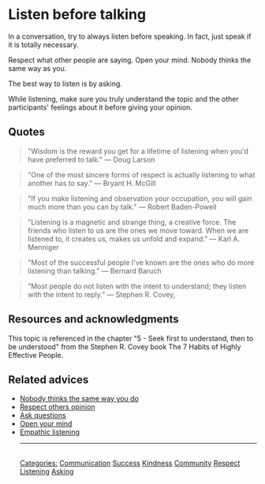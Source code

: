 # Listen before talking

In a conversation, try to always listen before speaking. In fact, just speak if it is totally necessary.

Respect what other people are saying. Open your mind. Nobody thinks the same way as you.

The best way to listen is by asking.

While listening, make sure you truly understand the topic and the other participants' feelings about it before giving your opinion.

## Quotes

> "Wisdom is the reward you get for a lifetime of listening when you'd have preferred to talk." ― Doug Larson

> "One of the most sincere forms of respect is actually listening to what another has to say." ― Bryant H. McGill

> "If you make listening and observation your occupation, you will gain much more than you can by talk." ― Robert Baden-Powell

> "Listening is a magnetic and strange thing, a creative force. The friends who listen to us are the ones we move toward. When we are listened to, it creates us, makes us unfold and expand." ― Karl A. Menniger

> "Most of the successful people I've known are the ones who do more listening than talking." ― Bernard Baruch

> “Most people do not listen with the intent to understand; they listen with the intent to reply.” ― Stephen R. Covey,

## Resources and acknowledgments

This topic is referenced in the chapter "5 - Seek first to understand, then to be understood" from the Stephen R. Covey book The 7 Habits of Highly Effective People.

## Related advices

- [Nobody thinks the same way you do](../Nobody%20thinks%20the%20same%20way%20you%20do/index.md)
- [Respect others opinion](../Respect%20others%20opinion/index.md)
- [Ask questions](../Ask%20questions/index.md)
- [Open your mind](../Open%20your%20mind/index.md)
- [Empathic listening](../Empathic%20listening/index.md)<hr/><br/>[Categories:](../Categories/index.md) [Communication](../Categories/Communication.md) [Success](../Categories/Success.md) [Kindness](../Categories/Kindness.md) [Community](../Categories/Community.md) [Respect](../Categories/Respect.md) [Listening](../Categories/Listening.md) [Asking](../Categories/Asking.md)